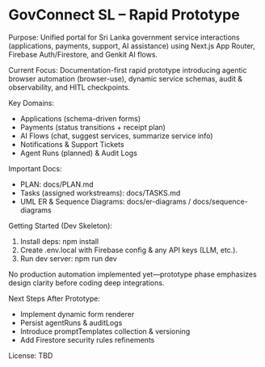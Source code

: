 # GovConnect SL – Rapid Prototype

Purpose: Unified portal for Sri Lanka government service interactions (applications, payments, support, AI assistance) using Next.js App Router, Firebase Auth/Firestore, and Genkit AI flows.

Current Focus: Documentation-first rapid prototype introducing agentic browser automation (browser-use), dynamic service schemas, audit & observability, and HITL checkpoints.

Key Domains:
* Applications (schema-driven forms)
* Payments (status transitions + receipt plan)
* AI Flows (chat, suggest services, summarize service info)
* Notifications & Support Tickets
* Agent Runs (planned) & Audit Logs

Important Docs:
* PLAN: docs/PLAN.md
* Tasks (assigned workstreams): docs/TASKS.md
* UML ER & Sequence Diagrams: docs/er-diagrams / docs/sequence-diagrams

Getting Started (Dev Skeleton):
1. Install deps: npm install
2. Create .env.local with Firebase config & any API keys (LLM, etc.).
3. Run dev server: npm run dev

No production automation implemented yet—prototype phase emphasizes design clarity before coding deep integrations.

Next Steps After Prototype:
* Implement dynamic form renderer
* Persist agentRuns & auditLogs
* Introduce promptTemplates collection & versioning
* Add Firestore security rules refinements

License: TBD
